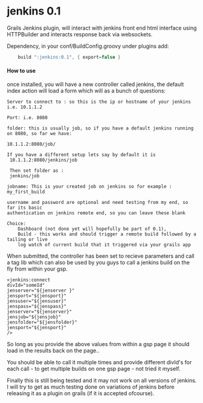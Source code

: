 jenkins 0.1
=========

Grails Jenkins plugin, will interact with jenkins front end html interface using HTTPBuilder and interacts response back via websockets.



Dependency, in your conf/BuildConfig.groovy under plugins add:
```groovy
	build ":jenkins:0.1", { export=false } 
```

#### How to use
once installed, you will have a new controller called jenkins, the default index action will load a form which will as a bunch of questions:

```
Server to connect to : so this is the ip or hostname of your jenkins i.e. 10.1.1.2
```

```
Port: i.e. 8080 
```

```
folder: this is usually job, so if you have a default jenkins running on 8080, so far we have:

10.1.1.2:8080/job/ 

If you have a different setup lets say by default it is  
 10.1.1.2:8080/jenkins/job
 
 Then set folder as :
 jenkins/job
````

```
jobname: This is your created job on jenkins so for example : my_first_build
````

```
username and password are optional and need testing from my end, so far its basic 
authentication on jenkins remote end, so you can leave these blank
```

```
Choice: 
	Dashboard (not done yet will hopefully be part of 0.1),
	Build - this works and should trigger a remote build followed by a tailing or live 
	log watch of current build that it triggered via your grails app
```






When submitted, the controller has been set to recieve parameters and call a tag lib which can also be used by you guys to call a jenkins build on the fly from within your gsp.

```
<jenkins:connect
divId="someId"
jenserver="${jenserver }"
jensport="${jensport}"
jensuser="${jensuser}"
jenspass="${jenspass}"
jenserver="${jenserver}"
jensjob="${jensjob}"
jensfolder="${jensfolder}"
jensport="${jensport}"
/>
```

So long as you provide the above values from within a gsp page it should load in the results back on the page..


You should be able to call it multiple times and provide different divId's for each call - to get multiple builds on one gsp page - not tried it myself.

Finally this is still being tested and it may not work on all versions of jenkins. I will try to get as much testing done on variations of jenkins before releasing it as a plugin on grails (if it is accepted ofcourse).
